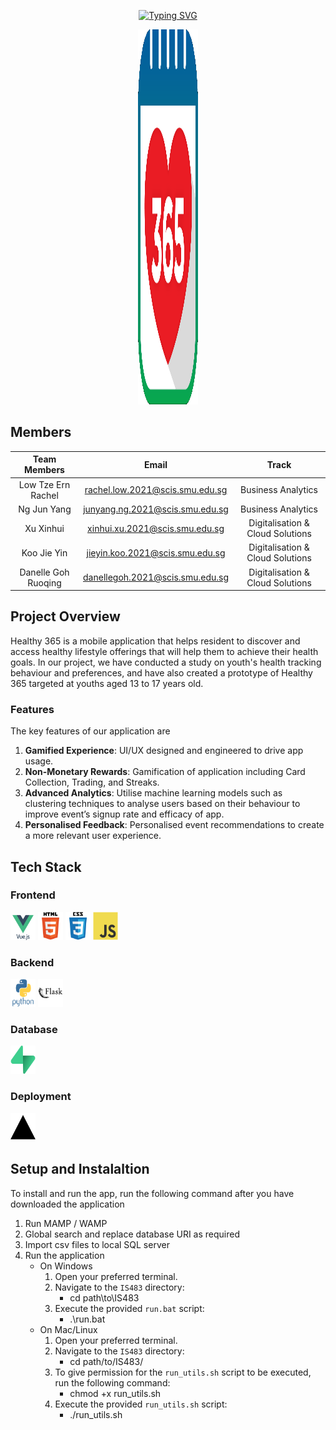 <p align="center">
    <a href="https://git.io/typing-svg"><img src="https://readme-typing-svg.herokuapp.com?font=Fira+Code&pause=1000&color=1C83E1&width=435&lines=21_BA_DCS_HealthPals_Healthier+Gen+Z" alt="Typing SVG" /></a>
</p>
<p align="center">
      <img src="./h365/src/assets/icons/h365.png" style="height: 15vh; width: 10vw;">
</p>

## Members
| Team Members         | Email                           | Track                             |
| :------------------: | :-----------------------------: | :-------------------------------: |
| Low Tze Ern Rachel   | rachel.low.2021@scis.smu.edu.sg | Business Analytics                |
| Ng Jun Yang          | junyang.ng.2021@scis.smu.edu.sg | Business Analytics                |
| Xu Xinhui            | xinhui.xu.2021@scis.smu.edu.sg  | Digitalisation & Cloud Solutions  |
| Koo Jie Yin          | jieyin.koo.2021@scis.smu.edu.sg | Digitalisation & Cloud Solutions  |
| Danelle Goh Ruoqing  | danellegoh.2021@scis.smu.edu.sg | Digitalisation & Cloud Solutions  |

## Project Overview
Healthy 365 is a mobile application that helps resident to discover and access healthy lifestyle offerings that will help them to achieve their health goals. In our project, we have conducted a study on youth's health tracking behaviour and preferences, and have also created a prototype of Healthy 365 targeted at youths aged 13 to 17 years old.

### Features
The key features of our application are
1. <b>Gamified Experience</b>: UI/UX designed and engineered to drive app usage.
2. <b>Non-Monetary Rewards</b>: Gamification of application including Card Collection, Trading, and Streaks.
3. <b>Advanced Analytics</b>: Utilise machine learning models such as clustering techniques to analyse users based on their behaviour to improve event’s signup rate and efficacy of app.
4. <b>Personalised Feedback</b>: Personalised event recommendations to create a more relevant user experience.

## Tech Stack
### Frontend
<a href="https://vuejs.org/" target="_blank" rel="noreferrer"> <img src="https://raw.githubusercontent.com/devicons/devicon/master/icons/vuejs/vuejs-original-wordmark.svg" alt="vuejs" width="40" height="40"/></a>
<a href="https://www.w3.org/html/" target="_blank" rel="noreferrer"> <img src="https://raw.githubusercontent.com/devicons/devicon/master/icons/html5/html5-original-wordmark.svg" alt="html5" width="40" height="45"/></a>
<a href="https://www.w3schools.com/css/" target="_blank" rel="noreferrer"> <img src="https://raw.githubusercontent.com/devicons/devicon/master/icons/css3/css3-original-wordmark.svg" alt="css3" width="40" height="45"/></a>
<a href="https://www.javascript.com/" target="_blank" rel="noreferrer"> <img src="https://raw.githubusercontent.com/devicons/devicon/master/icons/javascript/javascript-original.svg" alt="javascript" width="40" height="45"/></a>

### Backend
<a href="https://www.python.org/" target="_blank" rel="noreferrer"> <img src="https://raw.githubusercontent.com/devicons/devicon/master/icons/python/python-original-wordmark.svg" alt="python" width="40" height="45"/></a>
<a href="https://flask.palletsprojects.com/en/2.0.x/" target="_blank" rel="noreferrer"> <img src="https://raw.githubusercontent.com/devicons/devicon/master/icons/flask/flask-original-wordmark.svg" alt="flask" width="40" height="45"/></a>

### Database
<a href="https://supabase.com/" target="_blank" rel="noreferrer"> <img src="https://raw.githubusercontent.com/devicons/devicon/master/icons/supabase/supabase-original.svg" alt="supabase" width="40" height="45"/></a>

### Deployment
<a href="https://vercel.com/" target="_blank" rel="noreferrer"> <img src="https://raw.githubusercontent.com/devicons/devicon/master/icons/vercel/vercel-original.svg" alt="vercel" width="40" height="45"/></a>

## Setup and Instalaltion
To install and run the app, run the following command after you have downloaded the application
1. Run MAMP / WAMP
2. Global search and replace database URI as required
3. Import csv files to local SQL server 
4. Run the application
    - On Windows
        1. Open your preferred terminal.
        2. Navigate to the `IS483` directory:
            - cd path\to\IS483
        3. Execute the provided `run.bat` script:
            - .\run.bat
    - On Mac/Linux
        1. Open your preferred terminal.
        2. Navigate to the `IS483` directory:
            - cd path/to/IS483/
        3. To give permission for the `run_utils.sh` script to be executed, run the following command:
            - chmod +x run_utils.sh
        4. Execute the provided `run_utils.sh` script:
            - ./run_utils.sh
  

